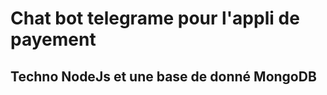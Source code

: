 <h1> Chat bot telegrame pour l'appli de payement
</h1>
<h2> Techno <strong> NodeJs </strong> et une base de donné <strong> MongoDB </strong>
